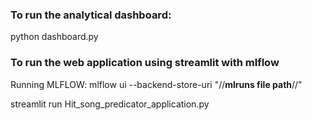 ### To run the analytical dashboard:

python dashboard.py

### To run the web application using streamlit with mlflow

Running MLFLOW: mlflow ui --backend-store-uri "//**mlruns file path**//"

streamlit run Hit_song_predicator_application.py

